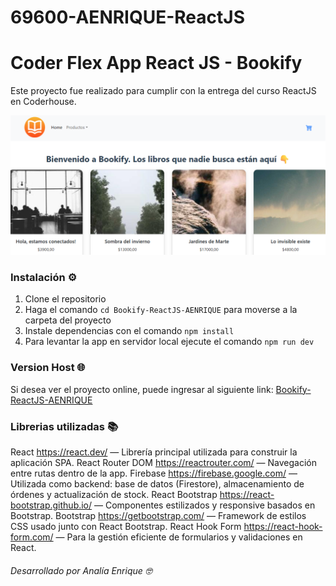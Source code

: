 ﻿# 69600-AENRIQUE-ReactJS
# Coder Flex App React JS - Bookify

Este proyecto fue realizado para cumplir con la entrega del curso ReactJS en Coderhouse.

![image](Bookify-ReactJS-AENRIQUE/public/BookifyReadMe.png)

### Instalación ⚙️

1. Clone el repositorio
2. Haga el comando `cd Bookify-ReactJS-AENRIQUE` para moverse a la carpeta del proyecto
3. Instale dependencias con el comando `npm install`
4. Para levantar la app en servidor local ejecute el comando `npm run dev`

### Version Host 🌐

Si desea ver el proyecto online, puede ingresar al siguiente link: [Bookify-ReactJS-AENRIQUE](https://bookify.vercel.app/)

### Librerias utilizadas 📚

React https://react.dev/ — Librería principal utilizada para construir la aplicación SPA.
React Router DOM https://reactrouter.com/ — Navegación entre rutas dentro de la app.
Firebase https://firebase.google.com/ — Utilizada como backend: base de datos (Firestore), almacenamiento de órdenes y actualización de stock.
React Bootstrap https://react-bootstrap.github.io/ — Componentes estilizados y responsive basados en Bootstrap.
Bootstrap https://getbootstrap.com/ — Framework de estilos CSS usado junto con React Bootstrap.
React Hook Form https://react-hook-form.com/ — Para la gestión eficiente de formularios y validaciones en React.





###### Desarrollado por Analía Enrique 🤓
